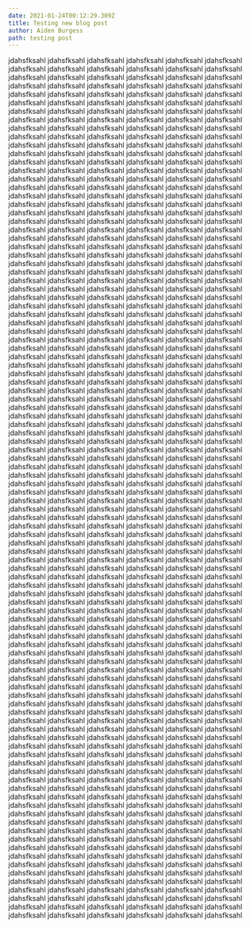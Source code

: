 ```yaml
---
date: 2021-01-24T00:12:29.309Z
title: Testing new blog post
author: Aiden Burgess
path: testing post
---
```

jdahsfksahl jdahsfksahl jdahsfksahl jdahsfksahl jdahsfksahl jdahsfksahl jdahsfksahl jdahsfksahl jdahsfksahl jdahsfksahl jdahsfksahl jdahsfksahl jdahsfksahl jdahsfksahl jdahsfksahl jdahsfksahl jdahsfksahl jdahsfksahl jdahsfksahl jdahsfksahl jdahsfksahl jdahsfksahl jdahsfksahl jdahsfksahl jdahsfksahl jdahsfksahl jdahsfksahl jdahsfksahl jdahsfksahl jdahsfksahl jdahsfksahl jdahsfksahl jdahsfksahl jdahsfksahl jdahsfksahl jdahsfksahl jdahsfksahl jdahsfksahl jdahsfksahl jdahsfksahl jdahsfksahl jdahsfksahl jdahsfksahl jdahsfksahl jdahsfksahl jdahsfksahl jdahsfksahl jdahsfksahl jdahsfksahl jdahsfksahl jdahsfksahl jdahsfksahl jdahsfksahl jdahsfksahl jdahsfksahl jdahsfksahl jdahsfksahl jdahsfksahl jdahsfksahl jdahsfksahl jdahsfksahl jdahsfksahl jdahsfksahl jdahsfksahl jdahsfksahl jdahsfksahl jdahsfksahl jdahsfksahl jdahsfksahl jdahsfksahl jdahsfksahl jdahsfksahl jdahsfksahl jdahsfksahl jdahsfksahl jdahsfksahl jdahsfksahl jdahsfksahl jdahsfksahl jdahsfksahl jdahsfksahl jdahsfksahl jdahsfksahl jdahsfksahl jdahsfksahl jdahsfksahl jdahsfksahl jdahsfksahl jdahsfksahl jdahsfksahl jdahsfksahl jdahsfksahl jdahsfksahl jdahsfksahl jdahsfksahl jdahsfksahl jdahsfksahl jdahsfksahl jdahsfksahl jdahsfksahl jdahsfksahl jdahsfksahl jdahsfksahl jdahsfksahl jdahsfksahl jdahsfksahl jdahsfksahl jdahsfksahl jdahsfksahl jdahsfksahl jdahsfksahl jdahsfksahl jdahsfksahl jdahsfksahl jdahsfksahl jdahsfksahl jdahsfksahl jdahsfksahl jdahsfksahl jdahsfksahl jdahsfksahl jdahsfksahl jdahsfksahl jdahsfksahl jdahsfksahl jdahsfksahl jdahsfksahl jdahsfksahl jdahsfksahl jdahsfksahl jdahsfksahl jdahsfksahl jdahsfksahl jdahsfksahl jdahsfksahl jdahsfksahl jdahsfksahl jdahsfksahl jdahsfksahl jdahsfksahl jdahsfksahl jdahsfksahl jdahsfksahl jdahsfksahl jdahsfksahl jdahsfksahl jdahsfksahl jdahsfksahl jdahsfksahl jdahsfksahl jdahsfksahl jdahsfksahl jdahsfksahl jdahsfksahl jdahsfksahl jdahsfksahl jdahsfksahl jdahsfksahl jdahsfksahl jdahsfksahl jdahsfksahl jdahsfksahl jdahsfksahl jdahsfksahl jdahsfksahl jdahsfksahl jdahsfksahl jdahsfksahl jdahsfksahl jdahsfksahl jdahsfksahl jdahsfksahl jdahsfksahl jdahsfksahl jdahsfksahl jdahsfksahl jdahsfksahl jdahsfksahl jdahsfksahl jdahsfksahl jdahsfksahl jdahsfksahl jdahsfksahl jdahsfksahl jdahsfksahl jdahsfksahl jdahsfksahl jdahsfksahl jdahsfksahl jdahsfksahl jdahsfksahl jdahsfksahl jdahsfksahl jdahsfksahl jdahsfksahl jdahsfksahl jdahsfksahl jdahsfksahl jdahsfksahl jdahsfksahl jdahsfksahl jdahsfksahl jdahsfksahl jdahsfksahl jdahsfksahl jdahsfksahl jdahsfksahl jdahsfksahl jdahsfksahl jdahsfksahl jdahsfksahl jdahsfksahl jdahsfksahl jdahsfksahl jdahsfksahl jdahsfksahl jdahsfksahl jdahsfksahl jdahsfksahl jdahsfksahl jdahsfksahl jdahsfksahl jdahsfksahl jdahsfksahl jdahsfksahl jdahsfksahl jdahsfksahl jdahsfksahl jdahsfksahl jdahsfksahl jdahsfksahl jdahsfksahl jdahsfksahl jdahsfksahl jdahsfksahl jdahsfksahl jdahsfksahl jdahsfksahl jdahsfksahl jdahsfksahl jdahsfksahl jdahsfksahl jdahsfksahl jdahsfksahl jdahsfksahl jdahsfksahl jdahsfksahl jdahsfksahl jdahsfksahl jdahsfksahl jdahsfksahl jdahsfksahl jdahsfksahl jdahsfksahl jdahsfksahl jdahsfksahl jdahsfksahl jdahsfksahl jdahsfksahl jdahsfksahl jdahsfksahl jdahsfksahl jdahsfksahl jdahsfksahl jdahsfksahl jdahsfksahl jdahsfksahl jdahsfksahl jdahsfksahl jdahsfksahl jdahsfksahl jdahsfksahl jdahsfksahl jdahsfksahl jdahsfksahl jdahsfksahl jdahsfksahl jdahsfksahl jdahsfksahl jdahsfksahl jdahsfksahl jdahsfksahl jdahsfksahl jdahsfksahl jdahsfksahl jdahsfksahl jdahsfksahl jdahsfksahl jdahsfksahl jdahsfksahl jdahsfksahl jdahsfksahl jdahsfksahl jdahsfksahl jdahsfksahl jdahsfksahl jdahsfksahl jdahsfksahl jdahsfksahl jdahsfksahl jdahsfksahl jdahsfksahl jdahsfksahl jdahsfksahl jdahsfksahl jdahsfksahl jdahsfksahl jdahsfksahl jdahsfksahl jdahsfksahl jdahsfksahl jdahsfksahl jdahsfksahl jdahsfksahl jdahsfksahl jdahsfksahl jdahsfksahl jdahsfksahl jdahsfksahl jdahsfksahl jdahsfksahl jdahsfksahl jdahsfksahl jdahsfksahl jdahsfksahl jdahsfksahl jdahsfksahl jdahsfksahl jdahsfksahl jdahsfksahl jdahsfksahl jdahsfksahl jdahsfksahl jdahsfksahl jdahsfksahl jdahsfksahl jdahsfksahl jdahsfksahl jdahsfksahl jdahsfksahl jdahsfksahl jdahsfksahl jdahsfksahl jdahsfksahl jdahsfksahl jdahsfksahl jdahsfksahl jdahsfksahl jdahsfksahl jdahsfksahl jdahsfksahl jdahsfksahl jdahsfksahl jdahsfksahl jdahsfksahl jdahsfksahl jdahsfksahl jdahsfksahl jdahsfksahl jdahsfksahl jdahsfksahl jdahsfksahl jdahsfksahl jdahsfksahl jdahsfksahl jdahsfksahl jdahsfksahl jdahsfksahl jdahsfksahl jdahsfksahl jdahsfksahl jdahsfksahl jdahsfksahl jdahsfksahl jdahsfksahl jdahsfksahl jdahsfksahl jdahsfksahl jdahsfksahl jdahsfksahl jdahsfksahl jdahsfksahl jdahsfksahl jdahsfksahl jdahsfksahl jdahsfksahl jdahsfksahl jdahsfksahl jdahsfksahl jdahsfksahl jdahsfksahl jdahsfksahl jdahsfksahl jdahsfksahl jdahsfksahl jdahsfksahl jdahsfksahl jdahsfksahl jdahsfksahl jdahsfksahl jdahsfksahl jdahsfksahl jdahsfksahl jdahsfksahl jdahsfksahl jdahsfksahl jdahsfksahl jdahsfksahl jdahsfksahl jdahsfksahl jdahsfksahl jdahsfksahl jdahsfksahl jdahsfksahl jdahsfksahl jdahsfksahl jdahsfksahl jdahsfksahl jdahsfksahl jdahsfksahl jdahsfksahl jdahsfksahl jdahsfksahl jdahsfksahl jdahsfksahl jdahsfksahl jdahsfksahl jdahsfksahl jdahsfksahl jdahsfksahl jdahsfksahl jdahsfksahl jdahsfksahl jdahsfksahl jdahsfksahl jdahsfksahl jdahsfksahl jdahsfksahl jdahsfksahl jdahsfksahl jdahsfksahl jdahsfksahl jdahsfksahl jdahsfksahl jdahsfksahl jdahsfksahl jdahsfksahl jdahsfksahl jdahsfksahl jdahsfksahl jdahsfksahl jdahsfksahl jdahsfksahl jdahsfksahl jdahsfksahl jdahsfksahl jdahsfksahl jdahsfksahl jdahsfksahl jdahsfksahl jdahsfksahl jdahsfksahl jdahsfksahl jdahsfksahl jdahsfksahl jdahsfksahl jdahsfksahl jdahsfksahl jdahsfksahl jdahsfksahl jdahsfksahl jdahsfksahl jdahsfksahl jdahsfksahl jdahsfksahl jdahsfksahl jdahsfksahl jdahsfksahl jdahsfksahl jdahsfksahl jdahsfksahl jdahsfksahl jdahsfksahl jdahsfksahl jdahsfksahl jdahsfksahl jdahsfksahl jdahsfksahl jdahsfksahl jdahsfksahl jdahsfksahl jdahsfksahl jdahsfksahl jdahsfksahl jdahsfksahl jdahsfksahl jdahsfksahl jdahsfksahl jdahsfksahl jdahsfksahl jdahsfksahl jdahsfksahl jdahsfksahl jdahsfksahl jdahsfksahl jdahsfksahl jdahsfksahl jdahsfksahl jdahsfksahl jdahsfksahl jdahsfksahl jdahsfksahl jdahsfksahl jdahsfksahl jdahsfksahl jdahsfksahl jdahsfksahl jdahsfksahl jdahsfksahl jdahsfksahl jdahsfksahl jdahsfksahl jdahsfksahl jdahsfksahl jdahsfksahl jdahsfksahl jdahsfksahl jdahsfksahl jdahsfksahl jdahsfksahl jdahsfksahl jdahsfksahl jdahsfksahl jdahsfksahl jdahsfksahl jdahsfksahl jdahsfksahl jdahsfksahl jdahsfksahl jdahsfksahl jdahsfksahl jdahsfksahl jdahsfksahl jdahsfksahl jdahsfksahl jdahsfksahl jdahsfksahl jdahsfksahl jdahsfksahl jdahsfksahl jdahsfksahl jdahsfksahl jdahsfksahl jdahsfksahl jdahsfksahl jdahsfksahl jdahsfksahl jdahsfksahl jdahsfksahl jdahsfksahl jdahsfksahl jdahsfksahl jdahsfksahl jdahsfksahl jdahsfksahl jdahsfksahl jdahsfksahl jdahsfksahl jdahsfksahl jdahsfksahl jdahsfksahl jdahsfksahl jdahsfksahl jdahsfksahl jdahsfksahl jdahsfksahl jdahsfksahl jdahsfksahl jdahsfksahl jdahsfksahl jdahsfksahl jdahsfksahl jdahsfksahl jdahsfksahl jdahsfksahl jdahsfksahl jdahsfksahl jdahsfksahl jdahsfksahl jdahsfksahl jdahsfksahl jdahsfksahl jdahsfksahl jdahsfksahl jdahsfksahl jdahsfksahl jdahsfksahl jdahsfksahl jdahsfksahl jdahsfksahl jdahsfksahl jdahsfksahl jdahsfksahl jdahsfksahl jdahsfksahl jdahsfksahl jdahsfksahl jdahsfksahl jdahsfksahl jdahsfksahl jdahsfksahl jdahsfksahl